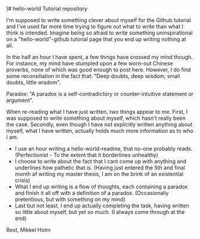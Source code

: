 )# hello-world
Tutorial repository

I'm supposed to write something clever about myself for the Github tutorial and I've used far more time
trying to figure out what to write than what I think is intended. Imagine being so afraid to write something
uninspirational on a "hello-world"-github tutorial page that you end up writing nothing at all. 

In the half an hour I have spent, a few things have crossed my mind though. For instance, my mind have stumpled
upon a few worn-out Chinese proverbs, none of which was good enough to post here. However, I do find some 
reconsiliation in the fact that: "Deep doubts, deep wisdom; small doubts, little wisdom".

Paradox: "A paradox is a self-contradictory or counter-intuitive statement or argument".

When re-reading what I have just written, two things appear to me. First, I was supposed to write something about 
myself, which hasn't really been the case. Secondly, even though I have not explicitly written anything about
myself, what I have written, actually holds much more information as to who I am. 

  - I use an hour writing a hello-world-readme, that no-one probably reads. (Perfectionist - To the extent that it
  borderlines unhealthy)
  - I choose to write about the fact that I cant come up with anything and underlines how pathetic that is. (Having
  just entered the 5th and final month af writing my master thesis, I am on the brink of an existential crisis)
  - What I end up writing is a flow of thoughts, each containing a paradox and finish it all off with a 
  definition of a paradox. (Occasionally pretentious, but with something on my mind)
  - Last but not least, I end up actually completing the task, having written so little about myself, but yet so 
  much. (I always come through at the end)

Best,
Mikkel Holm
  
 






